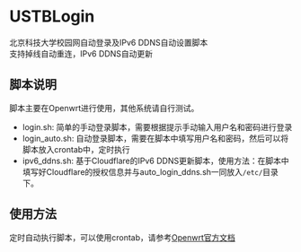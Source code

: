 # USTBLogin
北京科技大学校园网自动登录及IPv6 DDNS自动设置脚本<br>
支持掉线自动重连，IPv6 DDNS自动更新<br>

## 脚本说明
脚本主要在Openwrt进行使用，其他系统请自行测试。<br>
- login.sh: 简单的手动登录脚本，需要根据提示手动输入用户名和密码进行登录<br>
- login_auto.sh: 自动登录脚本，需要在脚本中填写用户名和密码，然后可以将脚本放入crontab中，定时执行<br>
- ipv6_ddns.sh: 基于Cloudflare的IPv6 DDNS更新脚本，使用方法：在脚本中填写好Cloudflare的授权信息并与auto_login_ddns.sh一同放入`/etc/`目录下。

## 使用方法
定时自动执行脚本，可以使用crontab，请参考[Openwrt官方文档](https://openwrt.org/docs/guide-user/base-system/cron)<br>